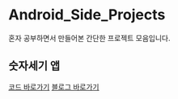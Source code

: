 # Android_Side_Projects
혼자 공부하면서 만들어본 간단한 프로젝트 모음입니다.

## 숫자세기 앱
[코드 바로가기](https://github.com/ois0886/Android_Side_Projects/tree/main/CounterNumberApp)
[블로그 바로가기]()
